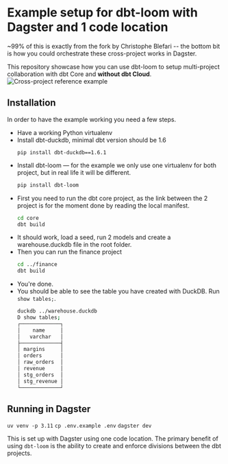 # Example setup for dbt-loom with Dagster and 1 code location

~99% of this is exactly from the fork by Christophe Blefari -- the bottom bit is how you could orchestrate these cross-project works in Dagster.

This repository showcase how you can use dbt-loom to setup multi-project collaboration with dbt Core and **without dbt Cloud**.
![Cross-project reference example](img/cross_project_references.png)

## Installation

In order to have the example working you need a few steps.

* Have a working Python virtualenv
* Install dbt-duckdb, minimal dbt version should be 1.6
    ```
    pip install dbt-duckdb==1.6.1
    ```
* Install dbt-loom — for the example we only use one virtualenv for both project, but in real life it will be different.
    ```bash
    pip install dbt-loom
    ```
* First you need to run the dbt core project, as the link between the 2 project is for the moment done by reading the local manifest.
    ```bash
    cd core
    dbt build
    ```
* It should work, load a seed, run 2 models and create a warehouse.duckdb file in the root folder.
* Then you can run the finance project
    ```bash
    cd ../finance
    dbt build
    ```
* You're done.
* You should be able to see the table you have created with DuckDB. Run `show tables;`.
    ```bash
    duckdb ../warehouse.duckdb
    D show tables;
    ┌─────────────┐
    │    name     │
    │   varchar   │
    ├─────────────┤
    │ margins     │
    │ orders      │
    │ raw_orders  │
    │ revenue     │
    │ stg_orders  │
    │ stg_revenue │
    └─────────────┘
    ```
## Running in Dagster

`uv venv -p 3.11`
`cp .env.example .env`
`dagster dev`

This is set up with Dagster using one code location. The primary benefit of using `dbt-loom` is the ability to create and enforce divisions between the dbt projects.


